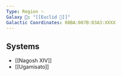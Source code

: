 ```yaml
---
Type: Region ✨
Galaxy 🌌: "[[Euclid 🌌]]"
Galactic Coordinates: 08BA:007B:03A3:XXXX
---
```

## Systems
- [[Nagosh XIV]]
- [[Ugamisato]]